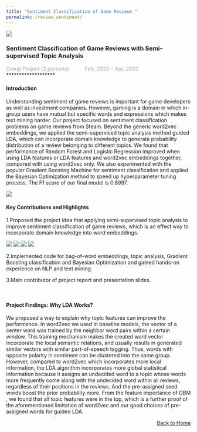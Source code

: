 ```yaml
---
title: "Sentiment Classification of Game Reviews "
permalink: /review_sentiment/
---
```


<img src="/cv-portfolio/assets/images/steam600.png" />

### Sentiment Classification of Game Reviews with Semi-supervised Topic Analysis
<div style="color:#97AAC3">
  Group Project (3 persons) &nbsp;&nbsp;&nbsp;&nbsp;&nbsp;&nbsp;&nbsp;&nbsp;&nbsp; Feb, 2020 - Apr, 2020
</div>
*******************
  
  
#### Introduction
Understanding sentiment of game reviews is important for game developers as well as investment companies. However, gaming is a domain in which in-group users have mutual but specific words and expressions which makes text mining harder. Our project focused on sentiment classification problems on game reviews from Steam. Beyond the generic word2vec embeddings, we applied the semi-supervised topic analysis method guided LDA, which can incorporate domain knowledge to generate probability distribution of a review belonging to different topics. We found that performance of Random Forest and Logistic Regression improved when using LDA features or LDA features and word2vec embeddings together, compared with using word2vec only. We also experimented with the popular Gradient Boosting Machine for sentiment classification and applied the Bayesian Optimization method to speed up hyperparameter tuning process. The F1 score of our final model is 0.8997. 

<img src="/cv-portfolio/assets/images/sentiment1.png" />

<br/>

#### Key Contributions and Highlights
1.Proposed the project idea that applying semi-supervised topic analysis to improve sentiment classification of game reviews, which is an effect way to incorporate domain knowledge into word embeddings.  

<img src="/cv-portfolio/assets/images/sentiment2.png" />

<img src="/cv-portfolio/assets/images/sentiment3.png" />

<img src="/cv-portfolio/assets/images/sentiment4.png" />

<img src="/cv-portfolio/assets/images/sentiment5.png" />

2.Implemented code for bag-of-word embeddings, topic analysis, Gradient Boosting classification and Bayesian Optimization and gained hands-on experience on NLP and text mining.  

3.Main contributor of project report and presentation slides.

<br/>

#### Project Findings: Why LDA Works?

We proposed a way to explain why topic features can improve the performance. In word2vec we used in baseline models, the vector of a center word was trained by the neighbor word pairs within a certain window. This training mechanism makes the created word vector incorporate the local semantic relations, and usually results in generated similar vectors with similar part-of-speech tagging. Thus, words with opposite polarity in sentiment can be clustered into the same group. However, compared to word2vec which incorporates more local information, the LDA algorithm incorporates more global statistical information because it assigns an undecided word to a topic whose words more frequently come along with the undecided word within all reviews, regardless of their positions in the reviews. And the pre-assigned seed words boost the prior probability more. From the feature importance of GBM , we found that all topic features were in the top, which is a further proof of the aforementioned limitation of word2vec and our good choices of pre-assigned words for guided LDA.

<p align="right"><a href="javascript:history.back()"><u>Back to Home</u></a></p>
